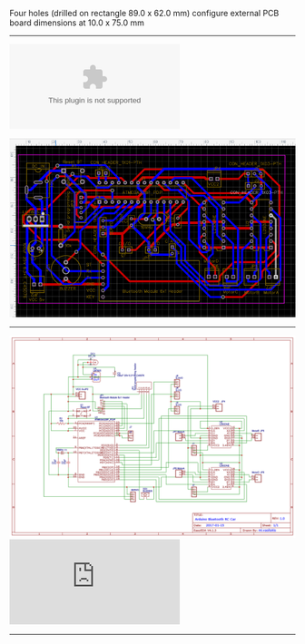 
Four holes (drilled on rectangle 89.0 x 62.0 mm) configure external PCB board dimensions at 10.0 x 75.0 mm

____
![Download GERBER for the hereinafter PCB](https://github.com/ROBOTICronics/PCB/blob/main/L293D-Based%20Circuit%20for%20RC%20RoboCar/L293DbasedRC_ArduVehicle%20MyselfBIS_2_2022-03-27GERBER.zip?raw=true)

![L293D based RC ArduVehicle PCB](2022-03-27_130658.png)
___
![L293D based RC ArduVehicle Electrical Schematic](L293D-Based%20Circuit%20for%20RC%20RoboCar/L293Dbased%20Circuit%20for%20RC%20Vehicle%20MyselfBIS_2022-03-31.png)
![Download Electrical Schematic for the abovementioned PCB](https://github.com/ROBOTICronics/PCB/blob/main/L293DbasedRC_ArduVehicleMyselfBIS_2022-03-31.pdf?raw=true)
____
